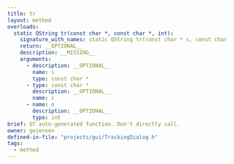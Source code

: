 ```yaml
---
title: tr
layout: method
overloads:
  static QString tr(const char *, const char *, int):
    signature_with_names: static QString tr(const char * s, const char * c, int n)
    return: __OPTIONAL__
    description: __MISSING__
    arguments:
      - description: __OPTIONAL__
        name: s
        type: const char *
      - type: const char *
        description: __OPTIONAL__
        name: c
      - name: n
        description: __OPTIONAL__
        type: int
brief: QT auto-generated function. Don't directly call.
owner: gwjensen
defined-in-file: "projects/gui/TrackingDialog.h"
tags:
  - method
---
```

